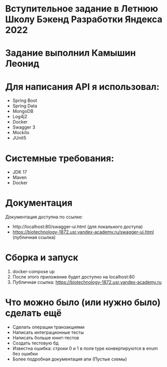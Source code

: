 # Вступительное задание в Летнюю Школу Бэкенд Разработки Яндекса 2022

Задание выполнил Камышин Леонид
=

Для написания API я использовал:
=
- Spring Boot
- Spring Data
- MongoDB
- Log4j2
- Docker
- Swagger 3
- Mockito
- JUnit5

Системные требования:
=
- JDK 17
- Maven
- Docker


Документация
=
Документация доступна по ссылке:
- http://localhost:80/swagger-ui.html (для локального доступа)
- https://biotechnology-1872.usr.yandex-academy.ru/swagger-ui.html (публичная ссылка)

Сборка и запуск
=
1. docker-compose up
2. После этого приложение будет доступно на localhost:80
3. Публичная ссылка: https://biotechnology-1872.usr.yandex-academy.ru

Что можно было (или нужно было) сделать ещё
=
- Сделать операции транзакциями
- Написать интеграционные тесты
- Написать больше юнит-тестов
- Создать тестовую бд
- Известна ошибка: строки 0 и 1 в поле type конвертируются в enum без ошибки
- Более подробная документация апи (Пустые схемы)